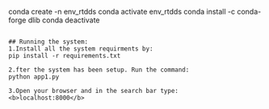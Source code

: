  
conda create -n env_rtdds 
conda activate env_rtdds
conda install -c conda-forge dlib 
conda deactivate 
```

## Running the system: 
1.Install all the system requirments by:
pip install -r requirements.txt

2.fter the system has been setup. Run the command: 
python app1.py

3.Open your browser and in the search bar type: 
<b>localhost:8000</b>   
